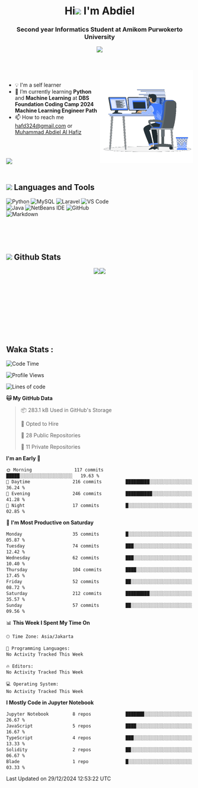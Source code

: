 
<h1 align="center"><b>Hi<img src="https://media.giphy.com/media/hvRJCLFzcasrR4ia7z/giphy.gif" width="35"> I'm Abdiel </b></h1>

<h3 align="center"> Second year Informatics Student at Amikom Purwokerto University </h3>

<div align='center'>
	
![](https://komarev.com/ghpvc/?username=dlzcods&style=for-the-badge)
	
</div>
<br>

<picture> <img align="right" src="https://github.com/0xAbdulKhalid/0xAbdulKhalid/raw/main/assets/mdImages/Right_Side.gif" width = 250px></picture>

<br>

- 💡 I'm a self learner
- 🌱 I’m currently learning **Python** and **Machine Learning** at **DBS Foundation Coding Camp 2024 Machine Learning Engineer Path**
- 📫 How to reach me [hafd324@gmail.com](mailto:hafd324d@gmail.com) or [Muhammad Abdiel Al Hafiz](https://www.linkedin.com/in/muhammad-abdiel-al-hafiz)

<br><br>

<img src="https://user-images.githubusercontent.com/73097560/115834477-dbab4500-a447-11eb-908a-139a6edaec5c.gif"><br><br>

## <img src="https://media2.giphy.com/media/QssGEmpkyEOhBCb7e1/giphy.gif?cid=ecf05e47a0n3gi1bfqntqmob8g9aid1oyj2wr3ds3mg700bl&rid=giphy.gif" width ="25"><b> Languages and Tools</b>

![Python](https://img.shields.io/badge/Python%20-FFFFFF.svg?style=for-the-badge&logo=python&logoColor=blue)
![MySQL](https://img.shields.io/badge/MySQL-FFFFFF?style=for-the-badge&logo=mysql&logoColor=blue)
![Laravel](https://img.shields.io/badge/laravel-FFFFFF.svg?style=for-the-badge&logo=laravel&logoColor=blue)
![VS Code](https://img.shields.io/badge/VS%20Code-FFFFFF.svg?style=for-the-badge&logo=visual-studio-code&logoColor=blue)
<br>
![Java](https://img.shields.io/badge/Java-FFFFFF?style=for-the-badge&logo=openjdk&logoColor=blue)
![NetBeans IDE](https://img.shields.io/badge/NetBeans%20IDE-FFFFFF.svg?style=for-the-badge&logo=apache-netbeans-ide&logoColor=blue)
![GitHub](https://img.shields.io/badge/github-FFFFFF.svg?style=for-the-badge&logo=github&logoColor=blue)
<br>
![Markdown](https://img.shields.io/badge/markdown-FFFFFF.svg?style=for-the-badge&logo=markdown&logoColor=blue)

<br>
<br>
<br>


## <img src="https://media.giphy.com/media/iY8CRBdQXODJSCERIr/giphy.gif" width="35"><b> Github Stats </b>

<div  style="display: flex; flex-wrap: wrap; justify-content: center;">
   <img height="160em" src="https://github-readme-stats.vercel.app/api?username=dlzcods&show_icons=true&theme=default" />
   <img height="160em" src="https://github-readme-stats.vercel.app/api/top-langs/?username=dlzcods&layout=compact" />
</div>



<br>

## Waka Stats :

<!--START_SECTION:waka-->
![Code Time](http://img.shields.io/badge/Code%20Time-204%20hrs%2055%20mins-blue)

![Profile Views](http://img.shields.io/badge/Profile%20Views-0-blue)

![Lines of code](https://img.shields.io/badge/From%20Hello%20World%20I%27ve%20Written-2.7%20million%20lines%20of%20code-blue)

**🐱 My GitHub Data** 

> 📦 283.1 kB Used in GitHub's Storage 
 > 
> 💼 Opted to Hire
 > 
> 📜 28 Public Repositories 
 > 
> 🔑 11 Private Repositories 
 > 
**I'm an Early 🐤** 

```text
🌞 Morning                117 commits         █████░░░░░░░░░░░░░░░░░░░░   19.63 % 
🌆 Daytime                216 commits         █████████░░░░░░░░░░░░░░░░   36.24 % 
🌃 Evening                246 commits         ██████████░░░░░░░░░░░░░░░   41.28 % 
🌙 Night                  17 commits          █░░░░░░░░░░░░░░░░░░░░░░░░   02.85 % 
```
📅 **I'm Most Productive on Saturday** 

```text
Monday                   35 commits          █░░░░░░░░░░░░░░░░░░░░░░░░   05.87 % 
Tuesday                  74 commits          ███░░░░░░░░░░░░░░░░░░░░░░   12.42 % 
Wednesday                62 commits          ███░░░░░░░░░░░░░░░░░░░░░░   10.40 % 
Thursday                 104 commits         ████░░░░░░░░░░░░░░░░░░░░░   17.45 % 
Friday                   52 commits          ██░░░░░░░░░░░░░░░░░░░░░░░   08.72 % 
Saturday                 212 commits         █████████░░░░░░░░░░░░░░░░   35.57 % 
Sunday                   57 commits          ██░░░░░░░░░░░░░░░░░░░░░░░   09.56 % 
```


📊 **This Week I Spent My Time On** 

```text
🕑︎ Time Zone: Asia/Jakarta

💬 Programming Languages: 
No Activity Tracked This Week

🔥 Editors: 
No Activity Tracked This Week

💻 Operating System: 
No Activity Tracked This Week
```

**I Mostly Code in Jupyter Notebook** 

```text
Jupyter Notebook         8 repos             ███████░░░░░░░░░░░░░░░░░░   26.67 % 
JavaScript               5 repos             ████░░░░░░░░░░░░░░░░░░░░░   16.67 % 
TypeScript               4 repos             ███░░░░░░░░░░░░░░░░░░░░░░   13.33 % 
Solidity                 2 repos             ██░░░░░░░░░░░░░░░░░░░░░░░   06.67 % 
Blade                    1 repo              █░░░░░░░░░░░░░░░░░░░░░░░░   03.33 % 
```




 Last Updated on 29/12/2024 12:53:22 UTC
<!--END_SECTION:waka-->

<br>
<br>
